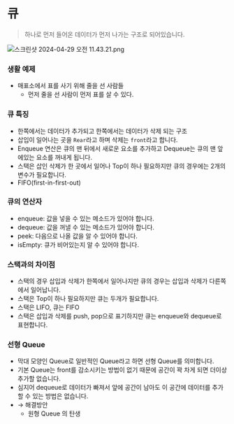 # 큐

> 하나로 먼저 들어온 데이터가 먼저 나가는 구조로 되어있습니다.
> 

![스크린샷 2024-04-29 오전 11.43.21.png](%E1%84%8F%E1%85%B2%20a54eda9c7b7b432591746ffb3a9deeda/%25E1%2584%2589%25E1%2585%25B3%25E1%2584%258F%25E1%2585%25B3%25E1%2584%2585%25E1%2585%25B5%25E1%2586%25AB%25E1%2584%2589%25E1%2585%25A3%25E1%2586%25BA_2024-04-29_%25E1%2584%258B%25E1%2585%25A9%25E1%2584%258C%25E1%2585%25A5%25E1%2586%25AB_11.43.21.png)

### 생활 예제

- 매표소에서 표를 사기 위해 줄을 선 사람들
    - 먼저 줄을 선 사람이 먼저 표를 살 수 있다.

### 큐 특징

- 한쪽에서는 데이터가 추가되고 한쪽에서는 데이터가 삭제 되는 구조
- 삽입이 일어나는 곳을 `Rear`라고 하며 삭제는 `front`라고 합니다.
- Enqueue 연산은 큐의 맨 뒤에서 새로운 요소를 추가하고 Dequeue는 큐의 맨 앞에있는 요소를 꺼내게 됩니다.
- 스택은 삽인 삭제가 한 곳에서 일어나 Top이 하나 필요하지만 큐의 경우에는 2개의 변수가 필요합니다.
- FIFO(first-in-first-out)

### 큐의 연산자

- enqueue: 값을 넣을 수 있는 메소드가 있어야 합니다.
- dequeue: 값을 꺼낼 수 있는 메소드가 있어야 합니다.
- peek: 다음으로 나올 값을 알 수 있어야 합니다.
- isEmpty: 큐가 비어있는지 알 수 있어야 합니다.

### 스택과의 차이점

- 스택의 경우 삽입과 삭제가 한쪽에서 일어나지만 큐의 경우는 삽입과 삭제가 다른쪽에서 일어납니다.
- 스택은 Top이 하나 필요하지만 큐는 두개가 필요합니다.
- 스택은 LIFO, 큐는 FIFO
- 스택은 삽입과 삭제를 push, pop으로 표기하지만 큐는 enqueue와 dequeue로 표현합니다.

### 선형 Queue

- 막대 모양인 Queue로 일반적인 Queue라고 하면 선형 Queue를 의미합니다.
- 기본 Queue는 front를 감소시키는 방법이 없기 때문에 공간이 꽉 차게 되면 더이상 추가할 없습니다.
- 심지어 dequeue로 데이터가 빠져서 앞에 공간이 남아도 이 공간에 데이터를 추가할 수 있는 방법은 없습니다.
- → 해결방안
    - 원형 Queue 의 탄생
